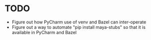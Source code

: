 # TODO

* Figure out how PyCharm use of venv and Bazel can inter-operate
* Figure out a way to automate "pip install maya-stubs" so that it is available in PyCharm and Bazel
